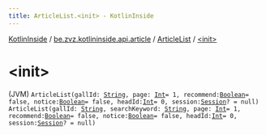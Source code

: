 ```yaml
---
title: ArticleList.<init> - KotlinInside
---
```


[KotlinInside](../../index.html) / [be.zvz.kotlininside.api.article](../index.html) / [ArticleList](index.html) / [&lt;init&gt;](./-init-.html)

# &lt;init&gt;

(JVM) `ArticleList(gallId: `[`String`](https://kotlinlang.org/api/latest/jvm/stdlib/kotlin/-string/index.html)`, page: `[`Int`](https://kotlinlang.org/api/latest/jvm/stdlib/kotlin/-int/index.html)` = 1, recommend: `[`Boolean`](https://kotlinlang.org/api/latest/jvm/stdlib/kotlin/-boolean/index.html)` = false, notice: `[`Boolean`](https://kotlinlang.org/api/latest/jvm/stdlib/kotlin/-boolean/index.html)` = false, headId: `[`Int`](https://kotlinlang.org/api/latest/jvm/stdlib/kotlin/-int/index.html)` = 0, session: `[`Session`](../../be.zvz.kotlininside.session/-session/index.html)`? = null)`
`ArticleList(gallId: `[`String`](https://kotlinlang.org/api/latest/jvm/stdlib/kotlin/-string/index.html)`, searchKeyword: `[`String`](https://kotlinlang.org/api/latest/jvm/stdlib/kotlin/-string/index.html)`, page: `[`Int`](https://kotlinlang.org/api/latest/jvm/stdlib/kotlin/-int/index.html)` = 1, recommend: `[`Boolean`](https://kotlinlang.org/api/latest/jvm/stdlib/kotlin/-boolean/index.html)` = false, notice: `[`Boolean`](https://kotlinlang.org/api/latest/jvm/stdlib/kotlin/-boolean/index.html)` = false, headId: `[`Int`](https://kotlinlang.org/api/latest/jvm/stdlib/kotlin/-int/index.html)` = 0, session: `[`Session`](../../be.zvz.kotlininside.session/-session/index.html)`? = null)`